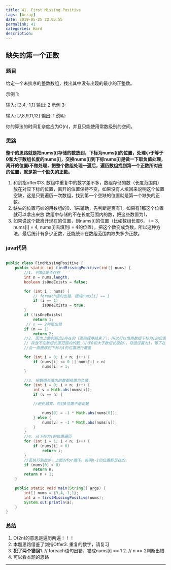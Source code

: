 ```yaml
---
title: 41. First Missing Positive
tags: [Array]
date: 2019-05-25 22:05:55
permalink: 41
categories: Hard
description:
---
```

<p class="description"></p>


<!-- more -->

## 缺失的第一个正数
### 题目
给定一个未排序的整数数组，找出其中没有出现的最小的正整数。

示例 1:

输入: [3,4,-1,1]
输出: 2
示例 3:

输入: [7,8,9,11,12]
输出: 1
说明:

你的算法的时间复杂度应为O(n)，并且只能使用常数级别的空间。

### 思路
**整个的思路就是把nums[i]存储的数放到，下标为nums[i]的位置，处理小于等于0和大于数组长度的nums[i]，交换nums[i]到下标nums[i]是做一下取负值处理，离开的位置i不做处理，把整个数组处理一遍后，遍历数组找到第一个正数所对应的位置，就是第一个缺失的正数。**


1. 和剑指offer中3. 数组中重复中的数字差不多，数组存储的数（长度范围内）放在对应下标的位置，离开的位置保持不变，如果没有人填回来说明这个位置空缺，这是只要遍历一次数组，找到第一个空缺的位置就是第一个缺失的正数。
2. 缺失的位置巧妙的用数组的0、1来辅助，先判断是否有1，如果有1那这个位置就可以拿出来放  数组中存储的不在长度范围内的数，把这些数置为1，
3. 如果说这个数离开现在的位置，到nums[i]的位置（比如数组长度6， i = 3, nums[i] = 4, nums[i]去填到i = 4的位置），把这个数变成负数，所以这种方法，最后统计有多少正数，还能统计在数组范围内缺失多少正数。


### java代码

```java

public class FindMissingPositive {
	public static int findMissingPositive(int[] nums) {
		//1. 判断1是否存在
		int n = nums.length;
		boolean isOneExists = false;

		for (int i : nums) {
			// foreach语句出错，错成nums[i] == 1
			if (i == 1)
				isOneExists = true;
		}
		if (!isOneExists) 
			return 1;
		 // n == 2判断出错
		if (n == 1) 
			return 2;
		//2. 因为上面判断出1存在的（否则程序结束了），所以可以借用数组下标为1的位置，
        // 存放不在数组长度范围内的数（小于0和大于数组长度的），将值设置为1，等下在搬移时
        //会一直搬移到下标为1的位置进行覆盖

		for (int i = 0; i < n; i++) {
			if (nums[i] <= 0 || nums[i] > n)
				nums[i] = 1;
		}

		//3. 把数组长度内的数都给置为负值，
		for (int i = 0; i < n; i++) {
			int v = Math.abs(nums[i]);
			if (v == n) {

			//避免越界，而且0位置不是正数

				nums[0] = -1 * Math.abs(nums[0]);
			} else {
				nums[v] = -1 * Math.abs(nums[v]);
			}
		}
		//4. 从下标为1的位置遍历
		for (int i = 1; i < n; i++) {
			if (nums[i] > 0)
				return i;
		}
		//若执行到此步，上面的for循环，说明n-1的位置都是在的，
		if (nums[0] > 0)
			return n;
		return n + 1;
	}

	public static void main(String[] args) {
		int[] nums = {3,4,-1,1};
        int a = firstMissingPositive(nums);
        System.out.println(a);
	} 
}
```


### 总结
1. O(2n)的意思是遍历两遍！！！
2. 本题思路借鉴了剑指Offer3. 重复的数字，请复习
3. **犯了两个错误**1. // foreach语句出错，错成nums[i] == 1 2. // n == 2判断出错
4. 可以看本题的思路



<hr />